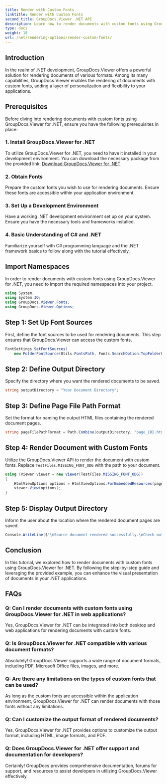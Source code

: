 ```yaml
---
title: Render with Custom Fonts
linktitle: Render with Custom Fonts
second_title: GroupDocs.Viewer .NET API
description: Learn how to render documents with custom fonts using GroupDocs.Viewer for .NET. Enhance visual presentations effortlessly.
type: docs
weight: 18
url: /net/rendering-options/render-custom-fonts/
---
```

## Introduction
In the realm of .NET development, GroupDocs.Viewer offers a powerful solution for rendering documents of various formats. Among its many capabilities, GroupDocs.Viewer enables the rendering of documents with custom fonts, adding a layer of personalization and flexibility to your applications.
## Prerequisites
Before diving into rendering documents with custom fonts using GroupDocs.Viewer for .NET, ensure you have the following prerequisites in place:
### 1. Install GroupDocs.Viewer for .NET
To utilize GroupDocs.Viewer for .NET, you need to have it installed in your development environment. You can download the necessary package from the provided link:
[Download GroupDocs.Viewer for .NET](https://releases.groupdocs.com/viewer/net/)
### 2. Obtain Fonts
Prepare the custom fonts you wish to use for rendering documents. Ensure these fonts are accessible within your application environment.
### 3. Set Up a Development Environment
Have a working .NET development environment set up on your system. Ensure you have the necessary tools and frameworks installed.
### 4. Basic Understanding of C# and .NET
Familiarize yourself with C# programming language and the .NET framework basics to follow along with the tutorial effectively.

## Import Namespaces
In order to render documents with custom fonts using GroupDocs.Viewer for .NET, you need to import the required namespaces into your project.

```csharp
using System;
using System.IO;
using GroupDocs.Viewer.Fonts;
using GroupDocs.Viewer.Options;
```

## Step 1: Set Up Font Sources
First, define the font sources to be used for rendering documents. This step ensures that GroupDocs.Viewer can access the custom fonts.
```csharp
FontSettings.SetFontSources(
    new FolderFontSource(Utils.FontsPath, Fonts.SearchOption.TopFolderOnly));
```
## Step 2: Define Output Directory
Specify the directory where you want the rendered documents to be saved.
```csharp
string outputDirectory = "Your Document Directory";
```
## Step 3: Define Page File Path Format
Set the format for naming the output HTML files containing the rendered document pages.
```csharp
string pageFilePathFormat = Path.Combine(outputDirectory, "page_{0}.html");
```
## Step 4: Render Document with Custom Fonts
Utilize the GroupDocs.Viewer API to render the document with custom fonts. Replace `TestFiles.MISSING_FONT_ODG` with the path to your document.
```csharp
using (Viewer viewer = new Viewer(TestFiles.MISSING_FONT_ODG))
{
    HtmlViewOptions options = HtmlViewOptions.ForEmbeddedResources(pageFilePathFormat);
    viewer.View(options);
}
```
## Step 5: Display Output Directory
Inform the user about the location where the rendered document pages are saved.
```csharp
Console.WriteLine($"\nSource document rendered successfully.\nCheck output in {outputDirectory}.");
```

## Conclusion
In this tutorial, we explored how to render documents with custom fonts using GroupDocs.Viewer for .NET. By following the step-by-step guide and leveraging the provided example, you can enhance the visual presentation of documents in your .NET applications.
## FAQs
### Q: Can I render documents with custom fonts using GroupDocs.Viewer for .NET in web applications?
Yes, GroupDocs.Viewer for .NET can be integrated into both desktop and web applications for rendering documents with custom fonts.
### Q: Is GroupDocs.Viewer for .NET compatible with various document formats?
Absolutely! GroupDocs.Viewer supports a wide range of document formats, including PDF, Microsoft Office files, images, and more.
### Q: Are there any limitations on the types of custom fonts that can be used?
As long as the custom fonts are accessible within the application environment, GroupDocs.Viewer for .NET can render documents with those fonts without any limitations.
### Q: Can I customize the output format of rendered documents?
Yes, GroupDocs.Viewer for .NET provides options to customize the output format, including HTML, image formats, and PDF.
### Q: Does GroupDocs.Viewer for .NET offer support and documentation for developers?
Certainly! GroupDocs provides comprehensive documentation, forums for support, and resources to assist developers in utilizing GroupDocs.Viewer effectively.
